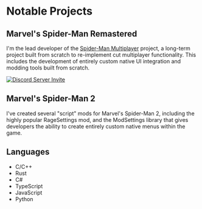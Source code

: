 # Notable Projects
## Marvel's Spider-Man Remastered
I'm the lead developer of the [Spider-Man Multiplayer](https://discord.gg/pGpTqCkQMC) project, a long-term project built from scratch to re-implement cut multiplayer functionality. This includes the development of entirely custom native UI integration and modding tools built from scratch.

[![Discord Server Invite](https://invite.casperiv.dev?inviteCode=pGpTqCkQMC)](https://discord.gg/pGpTqCkQMC)

## Marvel's Spider-Man 2
I've created several "script" mods for Marvel's Spider-Man 2, including the highly popular RageSettings mod, and the ModSettings library that gives developers the ability to create entirely custom native menus within the game.

## Languages
 - C/C++
 - Rust
 - C# 
 - TypeScript
 - JavaScript
 - Python
